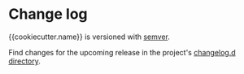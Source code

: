 # Change log

{{cookiecutter.name}} is versioned with [semver](https://semver.org/).

Find changes for the upcoming release in the project's [changelog.d directory](https://github.com/{{cookiecutter.github_org}}/{{cookiecutter.name}}/tree/main/changelog.d/).

<!-- scriv-insert-here -->
